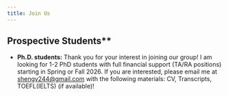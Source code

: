 ```yaml
---
title: Join Us
---
```


## Prospective Students**

- **Ph.D. students:**
  Thank you for your interest in joining our group! I am looking for 1-2 PhD students with full financial support (TA/RA positions) starting in Spring or Fall 2026. If you are interested, please email me at shengy244@gmail.com with the following materials: CV, Transcripts, TOEFL(IELTS) (if available)!





